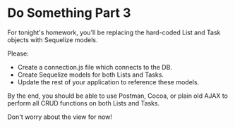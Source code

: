# Do Something Part 3

For tonight's homework, you'll be replacing the hard-coded List and Task objects
with Sequelize models.

Please:

- Create a connection.js file which connects to the DB. 
- Create Sequelize models for both Lists and Tasks.
- Update the rest of your application to reference these models.

By the end, you should be able to use Postman, Cocoa, or plain old AJAX to perform all CRUD functions on both Lists and Tasks.

Don't worry about the view for now!
